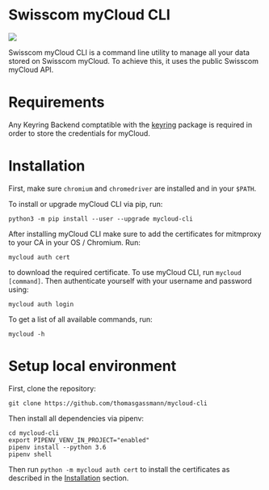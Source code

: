 # Swisscom myCloud CLI

![](https://github.com/thomasgassmann/mycloud-cli/workflows/.github/workflows/release.yml/badge.svg)

Swisscom myCloud CLI is a command line utility to manage all your data stored on Swisscom myCloud. To achieve this, it uses the public Swisscom myCloud API.

# Requirements
Any Keyring Backend comptatible with the [keyring](https://pypi.org/project/keyring) package is required in order to store the credentials for myCloud.

# Installation

First, make sure `chromium` and `chromedriver` are installed and in your `$PATH`.

To install or upgrade myCloud CLI via pip, run:

```
python3 -m pip install --user --upgrade mycloud-cli
```

After installing myCloud CLI make sure to add the certificates for mitmproxy to your CA in your OS / Chromium. Run:

```
mycloud auth cert
```

to download the required certificate.
To use myCloud CLI, run `mycloud [command]`.
Then authenticate yourself with your username and password using:

```
mycloud auth login
```

To get a list of all available commands, run:

```
mycloud -h
```

# Setup local environment

First, clone the repository:

```
git clone https://github.com/thomasgassmann/mycloud-cli
```

Then install all dependencies via pipenv:

```
cd mycloud-cli
export PIPENV_VENV_IN_PROJECT="enabled"
pipenv install --python 3.6
pipenv shell
```

Then run `python -m mycloud auth cert` to install the certificates as described in the [Installation](#Installation) section.
